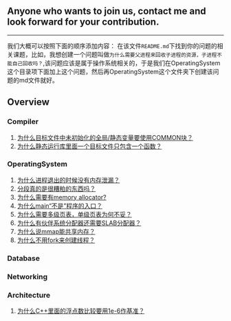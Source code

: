 <!-- # WhyThis
This repo will contain all my questions about system designing and my opinions about them. I'll try to update it everyday. :-)

C++
===

为什么有了`NULL`，`C++11`又引入了`nullptr`?
----
专门用来区分0和空指针。所以很明显的，空指针与0绝对是不能够画上等号的。



为什么`C++`要引入`constexpr`
----

为了解决C++标准中数组的长度必须是一个常量表达式的问题。



为什么`C++11`引入了`auto`关键字？
-----

使用`auto`进行类型推导，其中用在迭代器中是最常见的。


为什么`C++`中的`Lambda`表达式的参数列表可以用`auto`但是普通函数不行？
-----

对于普通函数来说如果将`auto`放到参数列表中去的话，这样的写法会与模版的功能产生冲突。比如声明了`a(T)`和`a(auto)`，这样会造成冲突。



为什么有了`move`之后`C++`又引入了`forward`?
----
[参考](https://zhuanlan.zhihu.com/p/55856487)


为什么要引入`std::function`？
-----



OS
=====
### 为什么需要父进程来回收子进程的资源，子进程不能自己回收吗？
回收资源需要执行代码，执行代码需要内核栈，子进程不可能在执行回收代码的时候把正在使用的内核栈释放了。


条件变量为什么需要加锁和循环
--------


- 加锁是为了保护共享变量读写互斥，比如 `count` , `flag` 
- `wait` 设计成要传入锁是为了防止lost wakeup问题
- 循环是为了防止虚假唤醒问题

#### lost wakeup

`condition_variable` 的 `wait` 需要传入锁的设计就是为了避免lost wakeup
先假定wait不需要锁，看看会出现什么问题

```cpp
V()
{
   acquire(&lock);
   count += 1;
   cond.notify_all();
   release(&lock);
}
void
P()
{
  while(count == 0) {
  	cond.wait();
  }
  acquire(&lock);
  count -= 1;
  release(&lock);
}
```

假设 `P` 正处在执行 `wait` 的过程中， `wait` 由很多汇编代码组成，并不是一个原子的过程，而此时 `V` 调用了 `notify()` ， `notify()` 的原理是去 `cond` 的队列里找 `wait` 在它上面的线程，并且逐一唤醒。由于 `P` 的 `wait` 执行在一半，尚无进入这个队列，它不会被唤醒。这就产生了问题： `P` `wait` 在一个已经被 `notify` 过的 `V` 上。

```cpp
V()
{
   acquire(&lock);
   count += 1;
   cond.notify_all();
   release(&lock);
}
void
P()
{
  acquire(&lock);
  while(count == 0) {
  	cond.wait();
  }
  count -= 1;
  release(&lock);
}
```

一个想法是这样修改，这样就保证了 `P` 检查 `count` 和 `P` 加入 `cond` 的等待队列是一个原子的过程，但是这样会产生死锁， `P` 先运行，并且获得了锁， `V` 就一直被阻塞，导致死锁。
因此最后有了这样的设计

```cpp
V()
{
   acquire(&lock);
   count += 1;
   cond.notify_all();
   release(&lock);
}
void
P()
{
  acquire(&lock);
  while(count == 0) {
  	cond.wait(&lock);
  }
  count -= 1;
  release(&lock);
}
```

在 `cond.wait` 中，把当前线程/进程加入等待队列，并进入睡眠作完成后就会解锁。 
#### 

#### 虚假唤醒

考虑单生产者多消费者的情况，假设可用产品数目为 `count` ，生产者刚生产出一个产品， `count` 为1，然后调用了 `notify_all` ，这时所有等待队列上的进程/线程都会被变成就绪态，但是产品只有一个，第一消费者使用完产品后 `count` 变回了0，但是剩下的消费者还是会被唤醒，这被称为虚假唤醒，如果不放在 `while` 循环里检查一下 `count` 是不是0，就会导致明明没有产品了，消费者还在消费，把产品数变成了负数。
除此之外，如果不写 `while` ，可能会出现消费者比生产者先运行而错误消费的情况。

#### C++中条件变量的使用

生产者

```cpp
 // send data to the worker thread
{
    std::lock_guard<std::mutex> lk(m);
    ready = true;
    std::cout << "main() signals data ready for processing\n";
}
cv.notify_one();
```

消费者

```cpp
 std::unique_lock<std::mutex> lk(m);
cv.wait(lk, []{return ready;});

// after the wait, we own the lock.
std::cout << "Worker thread is processing data\n";
```

`cv.wait` 中传入lambda表达式实际就是下述代码的语法糖

```
while (!ready) wait(lk);
```


### 如何实现锁

#### 自旋锁

自旋锁的实现有三个关键点

- 中断
- test_and_set/compare_and_swap
- memory_barrier



- 首先来看中断，一般自旋锁的实现在 `aquire` 中会关中断，在 `release` 中会重新打开中断，这是因为线程成功获取一把锁后，中断后的代码依然有可能需要获取同一把锁，这样就会死锁。
- test_and_set/compare_and_swap原子操作，如果这个过程不是原子操作的话可能会导致临界区被多个线程/进程进入
- memory_barrier，在 `aquire` 中是为了保证临界区的代码始终要在获取锁之后才执行；在 `release` 中是为了保证临界区的代码在释放锁之前已经执行完毕。

xv6中的实现

```cpp
// Acquire the lock.
// Loops (spins) until the lock is acquired.
void
acquire(struct spinlock *lk)
{
  push_off(); // disable interrupts to avoid deadlock.
  if(holding(lk))
    panic("acquire");

  // On RISC-V, sync_lock_test_and_set turns into an atomic swap:
  //   a5 = 1
  //   s1 = &lk->locked
  //   amoswap.w.aq a5, a5, (s1)
  while(__sync_lock_test_and_set(&lk->locked, 1) != 0)
    ;

  // Tell the C compiler and the processor to not move loads or stores
  // past this point, to ensure that the critical section's memory
  // references happen strictly after the lock is acquired.
  // On RISC-V, this emits a fence instruction.
  __sync_synchronize();

  // Record info about lock acquisition for holding() and debugging.
  lk->cpu = mycpu();
}


// Release the lock.
void
release(struct spinlock *lk)
{
  if(!holding(lk))
    panic("release");

  lk->cpu = 0;

  // Tell the C compiler and the CPU to not move loads or stores
  // past this point, to ensure that all the stores in the critical
  // section are visible to other CPUs before the lock is released,
  // and that loads in the critical section occur strictly before
  // the lock is released.
  // On RISC-V, this emits a fence instruction.
  __sync_synchronize();

  // Release the lock, equivalent to lk->locked = 0.
  // This code doesn't use a C assignment, since the C standard
  // implies that an assignment might be implemented with
  // multiple store instructions.
  // On RISC-V, sync_lock_release turns into an atomic swap:
  //   s1 = &lk->locked
  //   amoswap.w zero, zero, (s1)
  __sync_lock_release(&lk->locked);

  pop_off();
}
```


#### 睡眠锁

xv6中的实现

```cpp
void
acquiresleep(struct sleeplock *lk)
{
  acquire(&lk->lk);
  while (lk->locked) {
    sleep(lk, &lk->lk);
  }
  lk->locked = 1;
  lk->pid = myproc()->pid;
  release(&lk->lk);
}

void
releasesleep(struct sleeplock *lk)
{
  acquire(&lk->lk);
  lk->locked = 0;
  lk->pid = 0;
  wakeup(lk);
  release(&lk->lk);
}
```

睡眠锁内部还有一把自旋锁，来保护自己的数据结构。
这里的代码非常像条件变量，加锁和while循环的原因都与条件变量相同，可以认为这里的条件是**锁是否可以获取**    
`sleep` 中把让本进程睡眠，并把 `PCB` 中的 `chan` 指定为 `lk`   
`wakeup` 中遍历所有进程，找出 `PCB` 中 `chan` 为 `lk` 的进程，并把状态改为就绪态   


为什么操作系统需要锁？
-----

因为应用程序想要使用多个CPU核，但是操作系统又有很多的全局变量，所以如果多个应用程序并行进行系统调用，为了保证正确性，我们是不能够让这些公用的数据结构并行进行修改的。


为什么自旋锁需要关中断？
-----

因为自旋锁需要解决两种情况，第一种是不同CPU之间的并发，同时还需要解决相同CPU上面的中断（如果中断之后的程序也需要获得一样的锁那么就会发生死锁）和普通程序之间的并发。



为什么需要有POSIX？
-----

一般情况下，应用程序通过应用编程接口(API)而不是直接通过系统调用来编程。那么为了完成同一功能，不同内核提供的系统调用（也就是一个函数）是不同的，例如创建进程，linux下是fork函数，windows下是creatprocess函数。我现在在linux下写一个程序，用到fork函数，那么这个程序该怎么往windows上移植？我需要把源代码里的fork通通改成creatprocess，然后重新编译。posix标准的出现就是为了解决这个问题。linux和windows都要实现基本的posix标准，linux把fork函数封装成posix_fork（举例），windows把creatprocess函数也封装成posix_fork，都声明在unistd.h里。这样，程序员编写普通应用时候，只用包含unistd.h，调用posix_fork函数，程序就在源代码级别可移植了。

这种实现又是加了一层中间层来实现功能的。

## Compiler


## Database








Appendix
=====
`C++11`新特性
-----

* 列表初始化
* 




`C++17`新特性
-----

* 结构化绑定
* `if/switch`变量声明强化
*  -->

Anyone who wants to join us, contact me and look forward for your contribution.
-------
-------


我们大概可以按照下面的顺序添加内容：
在该文件`README.md`下找到你的问题的相关课题，比如，我想创建一个问题叫做`为什么需要父进程来回收子进程的资源，子进程不能自己回收吗？`,该问题应该是属于操作系统相关的，于是我们在OperatingSystem这个目录项下面加上这个问题，然后再OperatingSystem这个文件夹下创建该问题的md文件就好。


## Overview

### Compiler
1. [为什么目标文件中未初始化的全局/静态变量要使用COMMON块？](./Compiler/q1.md)
2. [为什么静态运行库里面一个目标文件只包含一个函数？](./Compiler/q2.md)
   
   

### OperatingSystem
1. [为什么进程退出的时候没有内存泄漏？](./OperatingSystem/q1.md)
2. [分段真的是很糟粕的东西吗？]()
3. [为什么需要有memory allocator?]()
4. [为什么main“不是”程序的入口？](./OperatingSystem/q4.md)
5. [为什么需要多级页表，单级页表为何不妥？]()
6. [为什么有伙伴系统分配器还需要SLAB分配器？]()
7. [为什么说mmap能共享内存？]()
8. [为什么不用fork来创建线程？]()

### Database

### Networking


### Architecture
1. [为什么C++里面的浮点数比较要用1e-6作基准？](./Architecture/q1.md)










